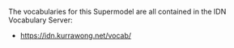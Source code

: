 The vocabularies for this Supermodel are all contained in the IDN Vocabulary Server:

* <https://idn.kurrawong.net/vocab/>